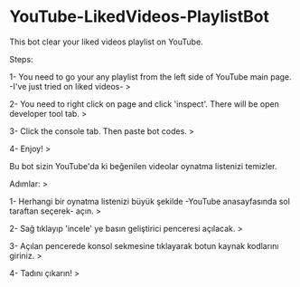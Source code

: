 # YouTube-LikedVideos-PlaylistBot
This bot clear your liked videos playlist on YouTube. 

Steps: 

1- You need to go your any playlist from the left side of YouTube main page. -I've just tried on liked videos- >

2- You need to right click on page and click 'inspect'. There will be open developer tool tab. >

3- Click the console tab. Then paste bot codes. >

4- Enjoy! >


Bu bot sizin YouTube'da ki beğenilen videolar oynatma listenizi temizler.

Adımlar: >

1- Herhangi bir oynatma listenizi büyük şekilde -YouTube anasayfasında sol taraftan seçerek- açın. >

2- Sağ tıklayıp 'incele' ye basın geliştirici penceresi açılacak. >

3- Açılan pencerede konsol sekmesine tıklayarak botun kaynak kodlarını giriniz. >

4- Tadını çıkarın! >

